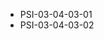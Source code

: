 <!--
    ATTENTION: This file was generated via gradle!
               Do NOT manually edit this file! Any such changes will be overwritten!
-->
* PSI-03-04-03-01
* PSI-03-04-03-02
